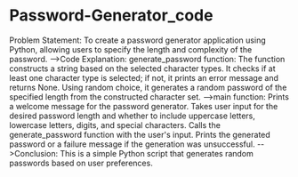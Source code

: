 # Password-Generator_code
Problem Statement:
To create a password generator application using Python, allowing users to specify the length and complexity of the password.
-->Code Explanation:
generate_password function:
The function constructs a string based on the selected character types.
It checks if at least one character type is selected; if not, it prints an error message and returns None.
Using random choice, it generates a random password of the specified length from the constructed character set.
-->main function:
Prints a welcome message for the password generator.
Takes user input for the desired password length and whether to include uppercase letters, lowercase letters, digits, and special characters.
Calls the generate_password function with the user's input.
Prints the generated password or a failure message if the generation was unsuccessful.
-->Conclusion:
This is a simple Python script that generates random passwords based on user preferences.

